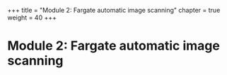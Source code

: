 +++
title = "Module 2: Fargate automatic image scanning"
chapter = true
weight = 40
+++

# Module 2: Fargate automatic image scanning

